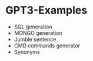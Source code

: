 # GPT3-Examples

* SQL generation
* MONGO generation
* Jumble sentence
* CMD commands generator
* Synonyms
